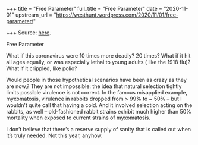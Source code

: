 +++
title = "Free Parameter"
full_title = "Free Parameter"
date = "2020-11-01"
upstream_url = "https://westhunt.wordpress.com/2020/11/01/free-parameter/"

+++
Source: [here](https://westhunt.wordpress.com/2020/11/01/free-parameter/).

Free Parameter

What if this coronavirus were 10 times more deadly? 20 times? What if
it hit all ages equally, or was especially lethal to young adults ( like
the 1918 flu)? What if it crippled, like polio?

Would people in those hypothetical scenarios have been as crazy as they
are now,? They are not impossible: the idea that natural selection
tightly limits possible virulence is not correct. In the famous
misapplied example, myxomatosis, virulence in rabbits dropped from \>
99% to \~ 50% – but I wouldn’t quite call that having a cold. And it
involved selection acting on the rabbits, as well – old-fashioned rabbit
strains exhibit much higher than 50% mortality when exposed to current
strains of myxomatosis.

I don’t believe that there’s a reserve supply of sanity that is called
out when it’s truly needed. Not this year, anyhow.












